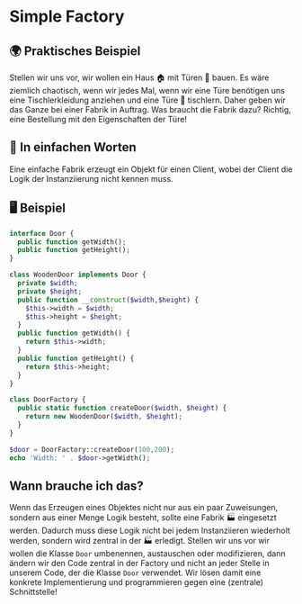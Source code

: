 # Simple Factory

## 🌍 Praktisches Beispiel
Stellen wir uns vor, wir wollen ein Haus 🏠 mit Türen 🚪 bauen. Es wäre ziemlich chaotisch, wenn wir jedes Mal, wenn wir eine Türe benötigen uns eine Tischlerkleidung anziehen und eine Türe 🚪 tischlern. Daher geben wir das Ganze bei einer Fabrik in Auftrag. Was braucht die Fabrik dazu? Richtig, eine Bestellung mit den Eigenschaften der Türe!

## 💬 In einfachen Worten
Eine einfache Fabrik erzeugt ein Objekt für einen Client, wobei der Client die Logik der Instanziierung nicht kennen muss.

## 🖥 Beispiel
```php
interface Door {
  public function getWidth();
  public function getHeight();
}

class WoodenDoor implements Door {
  private $width;
  private $height;
  public function __construct($width,$height) {
    $this->width = $width;
    $this->height = $height;
  }
  public function getWidth() {
    return $this->width;
  }
  public function getHeight() {
    return $this->height;
  }
}

class DoorFactory {
  public static function createDoor($width, $height) {
    return new WoodenDoor($width, $height);
  }
}

$door = DoorFactory::createDoor(100,200);
echo 'Width: ' . $door->getWidth();
```


## Wann brauche ich das? 
Wenn das Erzeugen eines Objektes nicht nur aus ein paar Zuweisungen, sondern aus einer Menge Logik besteht, sollte eine Fabrik 🏭 eingesetzt werden. Dadurch muss diese Logik nicht bei jedem Instanziieren wiederholt werden, sondern wird zentral in der 🏭 erledigt. Stellen wir uns vor wir wollen die Klasse `Door`  umbenennen, austauschen oder modifizieren, dann ändern wir den Code zentral in der Factory und nicht an jeder Stelle in unserem Code, der die Klasse `Door` verwendet. Wir lösen damit eine konkrete Implementierung und programmieren gegen eine (zentrale) Schnittstelle!
